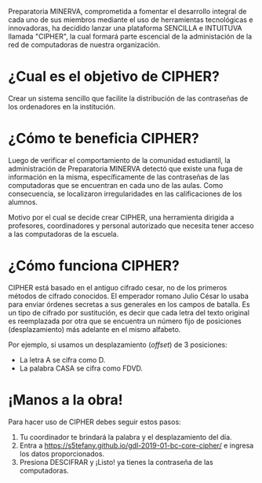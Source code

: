 
Preparatoria MINERVA, comprometida a fomentar el desarrollo integral de cada uno de sus miembros mediante el uso de herramientas tecnológicas e innovadoras, ha decidido lanzar una plataforma SENCILLA e INTUITUVA llamada "CIPHER", la cual formará parte escencial de la administación de la red de computadoras de nuestra organización. 


# ¿Cual es el objetivo de CIPHER?
Crear un sistema sencillo que facilite la distribución de las contraseñas de los ordenadores en la institución.


# ¿Cómo te beneficia CIPHER?
Luego de verificar el comportamiento de la comunidad estudiantil, la administración de Preparatoria MINERVA detectó que existe una fuga de información en la misma, específicamente de las contraseñas de las computadoras que se encuentran en cada uno de las aulas. Como consecuencia, se localizaron irregularidades en las calificaciones de los alumnos. 

Motivo por el cual se decide crear CIPHER, una herramienta dirigida a profesores, coordinadores y personal autorizado que necesita tener acceso a las computadoras de la escuela.


# ¿Cómo funciona CIPHER?
CIPHER está basado en el antiguo cifrado cesar, no de los primeros métodos de cifrado conocidos. El emperador romano Julio César lo usaba para enviar órdenes secretas a sus generales en los campos de batalla.
Es un tipo de cifrado por sustitución, es decir que cada letra del texto original es reemplazada por otra que se encuentra un número fijo de posiciones (desplazamiento) más adelante en el mismo alfabeto.

Por ejemplo, si usamos un desplazamiento (_offset_) de 3 posiciones:

* La letra A se cifra como D.
* La palabra CASA se cifra como FDVD.


# ¡Manos a la obra!
Para hacer uso de CIPHER debes seguir estos pasos:

1. Tu coordinador te brindará la palabra y el desplazamiento del día. 
2. Entra a https://s5tefany.github.io/gdl-2019-01-bc-core-cipher/ e ingresa los datos proporcionados.
3. Presiona DESCIFRAR y ¡Listo! ya tienes la contraseña de las computadoras.

